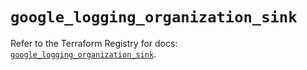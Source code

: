 # `google_logging_organization_sink`

Refer to the Terraform Registry for docs: [`google_logging_organization_sink`](https://registry.terraform.io/providers/hashicorp/google/6.37.0/docs/resources/logging_organization_sink).
